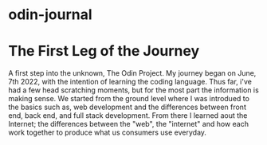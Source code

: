 # odin-journal
<title>The Journey</title>
<h1>The First Leg of the Journey</h1>
<p>A first step into the unknown, The Odin Project. My journey began on June, 7th 2022, with the intention of learning the coding language. Thus far, i've had a few head scratching moments, but for the most part the information is making sense. We started from the ground level where I was introdued to the basics such as, web development and the differences between front end, back end, and full stack development. From there I learned aout the Internet; the differences between the "web", the "internet" and how each work together to produce what us consumers use everyday.</p>